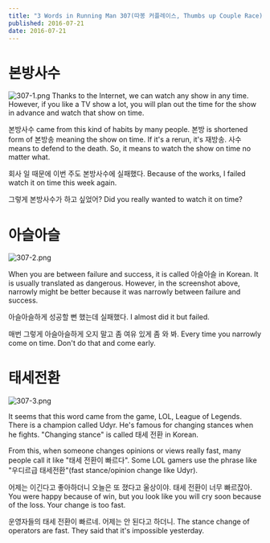 ```yaml
---
title: "3 Words in Running Man 307(따봉 커플레이스, Thumbs up Couple Race)"
published: 2016-07-21
date: 2016-07-21
---
```

#  본방사수

![307-1.png ](/images/307-1.png ) 
Thanks to the Internet, we can watch any show in any time. However, if you like a TV show a lot, you will plan out the time for the show in advance and watch that show on time. 

본방사수 came from this kind of habits by many people. 본방 is shortened form of 본방송 meaning the show on time. If it's a rerun, it's 재방송. 사수 means to defend to the death. So, it means to watch the show on time no matter what. 

회사 일 때문에 이번 주도 본방사수에 실패했다. 
Because of the works, I failed watch it on time this week again.

그렇게 본방사수가 하고 싶었어?
Did you really wanted to watch it on time?

#  아슬아슬

![307-2.png ](/images/307-2.png ) 

When you are between failure and success, it is called 아슬아슬 in Korean. It is usually translated as dangerous. However, in the screenshot above, narrowly might be better because it was narrowly between failure and success. 

아슬아슬하게 성공할 뻔 했는데 실패했다. 
I almost did it but failed. 

매번 그렇게 아슬아슬하게 오지 말고 좀 여유 있게 좀 와 봐. 
Every time you narrowly come on time. Don't do that and come early. 


#  태세전환

![307-3.png ](/images/307-3.png )

It seems that this word came from the game, LOL, League of Legends. There is a champion called Udyr. He's famous for changing stances when he fights. "Changing stance" is called 태세 전환 in Korean. 

From this, when someone changes opinions or views really fast, many people call it like "태세 전환이 빠르다". Some LOL gamers use the phrase like "우디르급 태세전환"(fast stance/opinion change like Udyr). 

어제는 이긴다고 좋아하더니 오늘은 또 졌다고 울상이야. 태세 전환이 너무 빠르잖아. 
You were happy because of win, but you look like you will cry soon because of the loss. Your change is too fast. 

운영자들의 태세 전환이 빠르네. 어제는 안 된다고 하더니.
The stance change of operators are fast. They said that it's impossible yesterday. 
